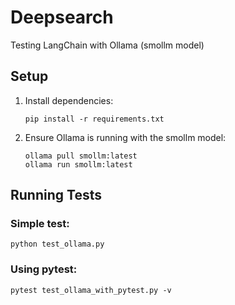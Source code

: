 # Deepsearch
Testing LangChain with Ollama (smollm model)

## Setup

1. Install dependencies:
   ```
   pip install -r requirements.txt
   ```

2. Ensure Ollama is running with the smollm model:
   ```
   ollama pull smollm:latest
   ollama run smollm:latest
   ```

## Running Tests

### Simple test:
```
python test_ollama.py
```

### Using pytest:
```
pytest test_ollama_with_pytest.py -v
```
